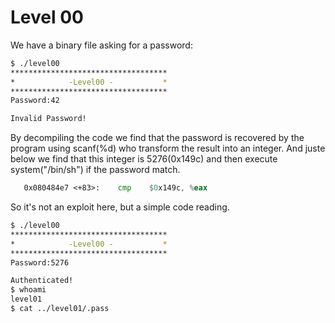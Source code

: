 # Level 00

We have a binary file asking for a password:
```sh
$ ./level00
***********************************
*            -Level00 -           *
***********************************
Password:42

Invalid Password!
```

By decompiling the code we find that the password is recovered by the program using scanf(%d) who transform the result into an integer. And juste below we find that this integer is 5276(0x149c) and then execute system("/bin/sh") if the password match.

```asm
   0x080484e7 <+83>:    cmp    $0x149c, %eax
```

So it's not an exploit here, but a simple code reading.

```sh
$ ./level00
***********************************
*            -Level00 -           *
***********************************
Password:5276

Authenticated!
$ whoami
level01
$ cat ../level01/.pass
```